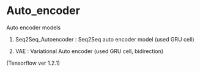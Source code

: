 # Auto_encoder
Auto encoder models

1. Seq2Seq_Autoencoder : 
Seq2Seq auto encoder model (used GRU cell)

2. VAE :
Variational Auto encoder (used GRU cell, bidirection)

(Tensorflow ver 1.2.1)

